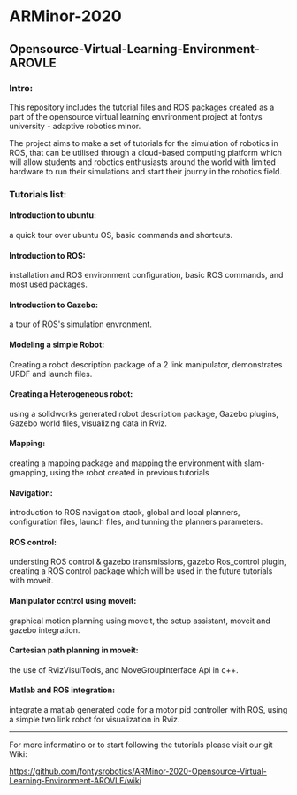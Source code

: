 # ARMinor-2020
## Opensource-Virtual-Learning-Environment-AROVLE

### Intro:
This repository includes the tutorial files and ROS packages created as a part of the opensource virtual learning envrironment project at fontys university - adaptive robotics minor.

The project aims to make a set of tutorials for the simulation of robotics in ROS, that can be utilised through a cloud-based computing platform which will allow students and robotics enthusiasts around the world with limited hardware to run their simulations and start their journy in the robotics field.

### Tutorials list:

#### Introduction to ubuntu: 
a quick tour over ubuntu OS, basic commands and shortcuts.

#### Introduction to ROS: 
installation and ROS environment configuration, basic ROS commands, and most used packages.

#### Introduction to Gazebo: 
a tour of ROS's simulation envronment.

#### Modeling a simple Robot: 
Creating a robot description package of a 2 link manipulator, demonstrates URDF and launch files.

#### Creating a Heterogeneous robot: 
using a solidworks generated robot description package, Gazebo plugins, Gazebo world files, visualizing data in Rviz.

#### Mapping: 
creating a mapping package and mapping the environment with slam-gmapping, using the robot created in previous tutorials

#### Navigation: 
introduction to ROS navigation stack, global and local planners, configuration files, launch files, and tunning the planners parameters.

#### ROS control: 
understing ROS control & gazebo transmissions, gazebo Ros_control plugin, creating a ROS control package which will be used in the future tutorials    with moveit.

#### Manipulator control using moveit: 
graphical motion planning using moveit, the setup assistant, moveit and gazebo integration.

#### Cartesian path planning in moveit: 
the use of RvizVisulTools, and MoveGroupInterface Api in c++. 

#### Matlab and ROS integration: 
integrate a matlab generated code for a motor pid controller with ROS, using a simple two link robot for visualization in Rviz.





__________________________________________________________________________________________________
For more informatino or to start following the tutorials please visit our git Wiki:

https://github.com/fontysrobotics/ARMinor-2020-Opensource-Virtual-Learning-Environment-AROVLE/wiki


